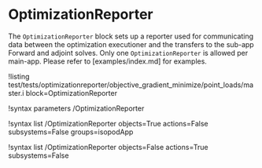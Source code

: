 # OptimizationReporter

The `OptimizationReporter` block sets up a reporter used for communicating data between the optimization executioner
and the transfers to the sub-app Forward and adjoint solves.  Only one `OptimizationReporter` is allowed per main-app. 
Please refer to [examples/index.md] for examples.

!listing test/tests/optimizationreporter/objective_gradient_minimize/point_loads/master.i
         block=OptimizationReporter

!syntax parameters /OptimizationReporter

!syntax list /OptimizationReporter objects=True actions=False subsystems=False groups=isopodApp

!syntax list /OptimizationReporter objects=False actions=True subsystems=False
